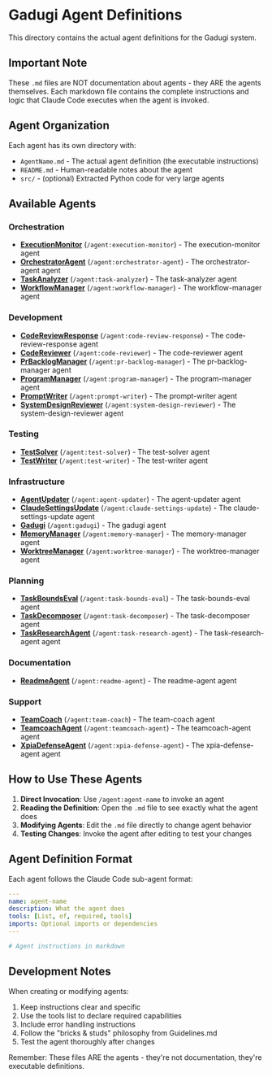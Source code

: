 # Gadugi Agent Definitions

This directory contains the actual agent definitions for the Gadugi system.

## Important Note

These `.md` files are NOT documentation about agents - they ARE the agents themselves.
Each markdown file contains the complete instructions and logic that Claude Code executes when the agent is invoked.

## Agent Organization

Each agent has its own directory with:
- `AgentName.md` - The actual agent definition (the executable instructions)
- `README.md` - Human-readable notes about the agent
- `src/` - (optional) Extracted Python code for very large agents

## Available Agents


### Orchestration

- **[ExecutionMonitor](./ExecutionMonitor/ExecutionMonitor.md)** (`/agent:execution-monitor`) - The execution-monitor agent
- **[OrchestratorAgent](./OrchestratorAgent/OrchestratorAgent.md)** (`/agent:orchestrator-agent`) - The orchestrator-agent agent
- **[TaskAnalyzer](./TaskAnalyzer/TaskAnalyzer.md)** (`/agent:task-analyzer`) - The task-analyzer agent
- **[WorkflowManager](./WorkflowManager/WorkflowManager.md)** (`/agent:workflow-manager`) - The workflow-manager agent

### Development

- **[CodeReviewResponse](./CodeReviewResponse/CodeReviewResponse.md)** (`/agent:code-review-response`) - The code-review-response agent
- **[CodeReviewer](./CodeReviewer/CodeReviewer.md)** (`/agent:code-reviewer`) - The code-reviewer agent
- **[PrBacklogManager](./PrBacklogManager/PrBacklogManager.md)** (`/agent:pr-backlog-manager`) - The pr-backlog-manager agent
- **[ProgramManager](./ProgramManager/ProgramManager.md)** (`/agent:program-manager`) - The program-manager agent
- **[PromptWriter](./PromptWriter/PromptWriter.md)** (`/agent:prompt-writer`) - The prompt-writer agent
- **[SystemDesignReviewer](./SystemDesignReviewer/SystemDesignReviewer.md)** (`/agent:system-design-reviewer`) - The system-design-reviewer agent

### Testing

- **[TestSolver](./TestSolver/TestSolver.md)** (`/agent:test-solver`) - The test-solver agent
- **[TestWriter](./TestWriter/TestWriter.md)** (`/agent:test-writer`) - The test-writer agent

### Infrastructure

- **[AgentUpdater](./AgentUpdater/AgentUpdater.md)** (`/agent:agent-updater`) - The agent-updater agent
- **[ClaudeSettingsUpdate](./ClaudeSettingsUpdate/ClaudeSettingsUpdate.md)** (`/agent:claude-settings-update`) - The claude-settings-update agent
- **[Gadugi](./Gadugi/Gadugi.md)** (`/agent:gadugi`) - The gadugi agent
- **[MemoryManager](./MemoryManager/MemoryManager.md)** (`/agent:memory-manager`) - The memory-manager agent
- **[WorktreeManager](./WorktreeManager/WorktreeManager.md)** (`/agent:worktree-manager`) - The worktree-manager agent

### Planning

- **[TaskBoundsEval](./TaskBoundsEval/TaskBoundsEval.md)** (`/agent:task-bounds-eval`) - The task-bounds-eval agent
- **[TaskDecomposer](./TaskDecomposer/TaskDecomposer.md)** (`/agent:task-decomposer`) - The task-decomposer agent
- **[TaskResearchAgent](./TaskResearchAgent/TaskResearchAgent.md)** (`/agent:task-research-agent`) - The task-research-agent agent

### Documentation

- **[ReadmeAgent](./ReadmeAgent/ReadmeAgent.md)** (`/agent:readme-agent`) - The readme-agent agent

### Support

- **[TeamCoach](./TeamCoach/TeamCoach.md)** (`/agent:team-coach`) - The team-coach agent
- **[TeamcoachAgent](./TeamcoachAgent/TeamcoachAgent.md)** (`/agent:teamcoach-agent`) - The teamcoach-agent agent
- **[XpiaDefenseAgent](./XpiaDefenseAgent/XpiaDefenseAgent.md)** (`/agent:xpia-defense-agent`) - The xpia-defense-agent agent


## How to Use These Agents

1. **Direct Invocation**: Use `/agent:agent-name` to invoke an agent
2. **Reading the Definition**: Open the `.md` file to see exactly what the agent does
3. **Modifying Agents**: Edit the `.md` file directly to change agent behavior
4. **Testing Changes**: Invoke the agent after editing to test your changes

## Agent Definition Format

Each agent follows the Claude Code sub-agent format:

```yaml
---
name: agent-name
description: What the agent does
tools: [List, of, required, tools]
imports: Optional imports or dependencies
---

# Agent instructions in markdown
```

## Development Notes

When creating or modifying agents:
1. Keep instructions clear and specific
2. Use the tools list to declare required capabilities
3. Include error handling instructions
4. Follow the "bricks & studs" philosophy from Guidelines.md
5. Test the agent thoroughly after changes

Remember: These files ARE the agents - they're not documentation, they're executable definitions.
